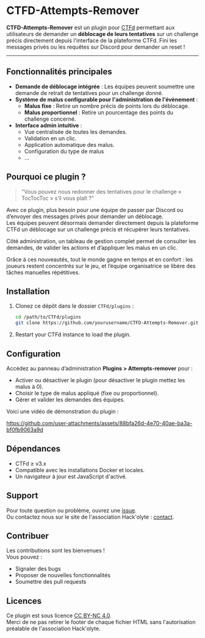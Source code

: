 # CTFD-Attempts-Remover

**CTFD-Attempts-Remover** est un plugin pour [CTFd](https://ctfd.io) permettant aux utilisateurs de demander un **déblocage de leurs tentatives** sur un challenge précis directement depuis l'interface de la plateforme CTFd. Fini les messages privés ou les requêtes sur Discord pour demander un reset !

---

## Fonctionnalités principales

- **Demande de déblocage intégrée** : Les équipes peuvent soumettre une demande de retrait de tentatives pour un challenge donné.
- **Système de malus configurable pour l'administration de l'évènement** :
  - **Malus fixe** : Retire un nombre précis de points lors du déblocage.
  - **Malus proportionnel** : Retire un pourcentage des points du challenge concerné.
- **Interface admin intuitive** :
  - Vue centralisée de toutes les demandes.
  - Validation en un clic.
  - Application automatique des malus.
  - Configuration du type de malus
  - ...


## Pourquoi ce plugin ?

> "Vous pouvez nous redonner des tentatives pour le challenge « TocTocToc » s’il vous plaît ?"

Avec ce plugin, plus besoin pour une équipe de passer par Discord ou d’envoyer des messages privés pour demander un déblocage.  
Les équipes peuvent désormais demander directement depuis la plateforme CTFd un déblocage sur un challenge précis et récupérer leurs tentatives.

Côté administration, un tableau de gestion complet permet de consulter les demandes, de valider les actions et d’appliquer les malus en un clic.

Grâce à ces nouveautés, tout le monde gagne en temps et en confort : les joueurs restent concentrés sur le jeu, et l’équipe organisatrice se libère des tâches manuelles répétitives.


## Installation

1. Clonez ce dépôt dans le dossier `CTFd/plugins` :
   
   ```bash
   cd /path/to/CTFd/plugins
   git clone https://github.com/yourusername/CTFD-Attempts-Remover.git

3. Restart your CTFd instance to load the plugin.


## Configuration

Accédez au panneau d’administration **Plugins > Attempts-remover** pour :

- Activer ou désactiver le plugin (pour désactiver le plugin mettez les malus à 0).
- Choisir le type de malus appliqué (fixe ou proportionnel).
- Gérer et valider les demandes des équipes.

Voici une vidéo de démonstration du plugin : 


https://github.com/user-attachments/assets/88bfa26d-4e70-40ae-ba3a-bf0fb9063a9d

## Dépendances

- CTFd ≥ v3.x
- Compatible avec les installations Docker et locales.
- Un navigateur à jour est JavaScript d'activé.


## Support

Pour toute question ou problème, ouvrez une [issue](https://github.com/votre-utilisateur/CTFD-Attempts-Remover/issues). <br>
Ou contactez nous sur le site de l'association Hack'olyte : [contact](https://hackolyte.fr/contact/).


## Contribuer

Les contributions sont les bienvenues !  
Vous pouvez :

- Signaler des bugs
- Proposer de nouvelles fonctionnalités
- Soumettre des pull requests


## Licences 

Ce plugin est sous licence [CC BY-NC 4.0](https://creativecommons.org/licenses/by-nc/4.0/deed.fr).  
Merci de ne pas retirer le footer de chaque fichier HTML sans l'autorisation préalable de l'association Hack'olyte.


